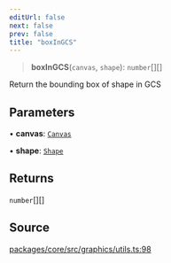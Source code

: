 ```yaml
---
editUrl: false
next: false
prev: false
title: "boxInGCS"
---
```


> **boxInGCS**(`canvas`, `shape`): `number`[][]

Return the bounding box of shape in GCS

## Parameters

• **canvas**: [`Canvas`](/api-core/classes/canvas/)

• **shape**: [`Shape`](/api-core/classes/shape/)

## Returns

`number`[][]

## Source

[packages/core/src/graphics/utils.ts:98](https://github.com/dgmjs/dgmjs/blob/main/packages/core/src/graphics/utils.ts#L98)
